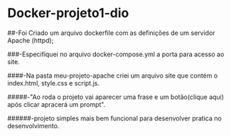 # Docker-projeto1-dio

##-Foi Criado um arquivo dockerfile com as definições de um servidor Apache (httpd);

###-Especifiquei no arquivo docker-compose.yml a porta para acesso ao site.

####-Na pasta meu-projeto-apache criei um arquivo site que contém o index.html, style.css e script.js.

#####-"Ao roda o projeto vai aparecer uma frase e um botão(clique aqui) após clicar apracerá um prompt".

######-projeto simples mais bem funcional para desenvolver pratica no desenvolvimento.
